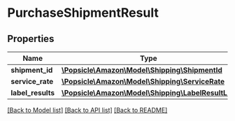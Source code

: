 # PurchaseShipmentResult

## Properties
Name | Type | Description | Notes
------------ | ------------- | ------------- | -------------
**shipment_id** | [**\Popsicle\Amazon\Model\Shipping\ShipmentId**](ShipmentId.md) |  | 
**service_rate** | [**\Popsicle\Amazon\Model\Shipping\ServiceRate**](ServiceRate.md) |  | 
**label_results** | [**\Popsicle\Amazon\Model\Shipping\LabelResultList**](LabelResultList.md) |  | 

[[Back to Model list]](../../README.md#documentation-for-models) [[Back to API list]](../../README.md#documentation-for-api-endpoints) [[Back to README]](../../README.md)

